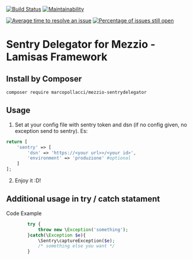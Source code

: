 [![Build Status](https://travis-ci.org/marcopollacci//mezzio-sentrydelegator.svg?branch=master)](https://travis-ci.org/marcopollacci//mezzio-sentrydelegator) [![Maintainability](https://api.codeclimate.com/v1/badges/dbe96e7f622133daa7a8/maintainability)](https://codeclimate.com/github/marcopollacci/mezzio-sentrydelegator/maintainability)

[![Average time to resolve an issue](http://isitmaintained.com/badge/resolution/marcopollacci/mezzio-sentrydelegator.svg)](http://isitmaintained.com/project/marcopollacci/mezzio-sentrydelegator "Average time to resolve an issue") [![Percentage of issues still open](http://isitmaintained.com/badge/open/marcopollacci/mezzio-sentrydelegator.svg)](http://isitmaintained.com/project/marcopollacci/mezzio-sentrydelegator "Percentage of issues still open")
# Sentry Delegator for Mezzio - Lamisas Framework

## Install by Composer
```
composer require marcopollacci/mezzio-sentrydelegator
```

## Usage

1) Set at your config file with sentry token and dsn (if no config given, no exception send to sentry). Es:
```php
return [
    'sentry' => [
        'dsn' => 'https://<your url>>/<your id>',
        'environment' => 'produzione' #optional
    ]
];
```
2) Enjoy it :D!

## Additional usage in try / catch statament

Code Example
```php
        try {
            throw new \Exception('something');
        }catch(\Exception $e){
            \Sentry\captureException($e);
            /* something else you want */
        }
```

